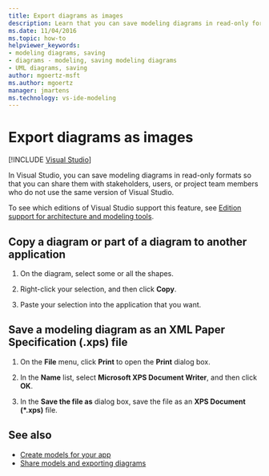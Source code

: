 ```yaml
---
title: Export diagrams as images
description: Learn that you can save modeling diagrams in read-only formats so that you can share them with people who don't use the same version of Visual Studio.
ms.date: 11/04/2016
ms.topic: how-to
helpviewer_keywords:
- modeling diagrams, saving
- diagrams - modeling, saving modeling diagrams
- UML diagrams, saving
author: mgoertz-msft
ms.author: mgoertz
manager: jmartens
ms.technology: vs-ide-modeling
---
```

# Export diagrams as images

 [!INCLUDE [Visual Studio](~/includes/applies-to-version/vs-windows-only.md)]

In Visual Studio, you can save modeling diagrams in read-only formats so that you can share them with stakeholders, users, or project team members who do not use the same version of Visual Studio.

To see which editions of Visual Studio support this feature, see [Edition support for architecture and modeling tools](../modeling/analyze-and-model-your-architecture.md#VersionSupport).

## Copy a diagram or part of a diagram to another application

1. On the diagram, select some or all the shapes.

2. Right-click your selection, and then click **Copy**.

3. Paste your selection into the application that you want.

## Save a modeling diagram as an XML Paper Specification (.xps) file

1. On the **File** menu, click **Print** to open the **Print** dialog box.

2. In the **Name** list, select **Microsoft XPS Document Writer**, and then click **OK**.

3. In the **Save the file as** dialog box, save the file as an **XPS Document (\*.xps)** file.

## See also

- [Create models for your app](../modeling/create-models-for-your-app.md)
- [Share models and exporting diagrams](../modeling/share-models-and-exporting-diagrams.md)
